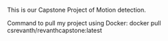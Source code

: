 This is our Capstone Project of Motion detection.



Command to pull my project using Docker: 
docker pull csrevanth/revanthcapstone:latest
